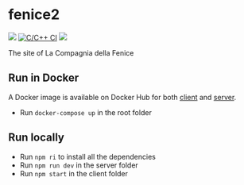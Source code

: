 # fenice2

[![](https://img.shields.io/github/license/steeven9/fenice2)](/LICENSE)
[![C/C++ CI](https://github.com/steeven9/fenice2/actions/workflows/docker-image.yml/badge.svg)](https://github.com/steeven9/fenice2/actions/workflows/docker-image.yml)
![](https://img.shields.io/tokei/lines/github/steeven9/fenice2)

The site of La Compagnia della Fenice

## Run in Docker

A Docker image is available on Docker Hub for both
[client](https://hub.docker.com/steeven9/fenice2-client)
and [server](https://hub.docker.com/steeven9/fenice2-server).

* Run `docker-compose up` in the root folder

## Run locally

* Run `npm ri` to install all the dependencies
* Run `npm run dev` in the server folder
* Run `npm start` in the client folder
